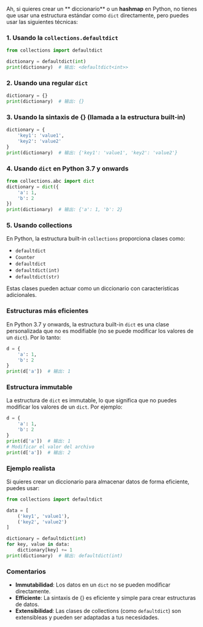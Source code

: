 Ah, si quieres crear un ** diccionario** o un **hashmap** en Python, no tienes que usar una estructura estándar como `dict` directamente, pero puedes usar las siguientes técnicas:

### 1. Usando la `collections.defaultdict`

```python
from collections import defaultdict

dictionary = defaultdict(int)
print(dictionary)  # 输出: <defaultdict<int>>
```

### 2. Usando una regular `dict`

```python
dictionary = {}
print(dictionary)  # 输出: {}
```

### 3. Usando la sintaxis de {} (llamada a la estructura built-in)

```python
dictionary = {
    'key1': 'value1',
    'key2': 'value2'
}
print(dictionary)  # 输出: {'key1': 'value1', 'key2': 'value2'}
```

### 4. Usando `dict` en Python 3.7 y onwards

```python
from collections.abc import dict
dictionary = dict({
    'a': 1,
    'b': 2
})
print(dictionary)  # 输出: {'a': 1, 'b': 2}
```

### 5. Usando collections

En Python, la estructura built-in `collections` proporciona clases como:

- `defaultdict`
- `Counter`
- `defaultdict`
- `defaultdict(int)`
- `defaultdict(str)`

Estas clases pueden actuar como un diccionario con características adicionales.

### Estructuras más eficientes

En Python 3.7 y onwards, la estructura built-in `dict` es una clase personalizada que no es modifiable (no se puede modificar los valores de un `dict`). Por lo tanto:

```python
d = {
    'a': 1,
    'b': 2
}
print(d['a'])  # 输出: 1
```

### Estructura immutable

La estructura de `dict` es immutable, lo que significa que no puedes modificar los valores de un `dict`. Por ejemplo:

```python
d = {
    'a': 1,
    'b': 2
}
print(d['a'])  # 输出: 1
# Modificar el valor del archivo
print(d['a'])  # 输出: 2
```

### Ejemplo realista

Si quieres crear un diccionario para almacenar datos de forma eficiente, puedes usar:

```python
from collections import defaultdict

data = [
    ('key1', 'value1'),
    ('key2', 'value2')
]

dictionary = defaultdict(int)
for key, value in data:
    dictionary[key] += 1
print(dictionary)  # 输出: defaultdict(int)
```

### Comentarios

- **Immutabilidad**: Los datos en un `dict` no se pueden modificar directamente.
- **Efficiente**: La sintaxis de {} es eficiente y simple para crear estructuras de datos.
- **Extensibilidad**: Las clases de collections (como `defaultdict`) son extensibleas y pueden ser adaptadas a tus necesidades.
